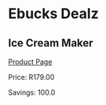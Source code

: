 
# Ebucks Dealz
## Ice Cream Maker
[Product Page](https://www.ebucks.com/web/shop/productSelected.do?prodId=340696244&catId=375509364)

Price: R179.00

Savings: 100.0


	